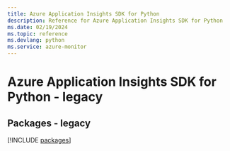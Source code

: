```yaml
---
title: Azure Application Insights SDK for Python
description: Reference for Azure Application Insights SDK for Python
ms.date: 02/19/2024
ms.topic: reference
ms.devlang: python
ms.service: azure-monitor
---
```

# Azure Application Insights SDK for Python - legacy
## Packages - legacy
[!INCLUDE [packages](application-insights-index.md)]